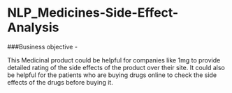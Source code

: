# NLP_Medicines-Side-Effect-Analysis

###Business objective - 

This Medicinal product could be helpful for companies like 1mg to provide detailed rating of the side effects of the product over their site. It could also be helpful for the patients who are buying drugs online to check the side effects of the drugs before buying it.
